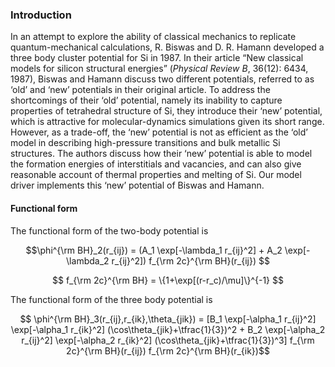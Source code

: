 ### Introduction
In an attempt to explore the ability of classical mechanics to replicate quantum-mechanical calculations, R. Biswas and D. R. Hamann developed a three body cluster potential for Si in 1987. In their article “New classical models for silicon structural energies” (*Physical Review B*, 36(12): 6434, 1987), Biswas and Hamann discuss two different potentials, referred to as ‘old’ and ‘new’ potentials in their original article. To address the shortcomings of their ‘old’ potential, namely its inability to capture properties of tetrahedral structure of Si, they introduce their ‘new’ potential, which is attractive for molecular-dynamics simulations given its short range. However, as a trade-off, the ‘new’ potential is not as efficient as the ‘old’ model in describing high-pressure transitions and bulk metallic Si structures. The authors discuss how their ‘new’ potential is able to model the formation energies of interstitials and vacancies, and can also give reasonable account of thermal properties and melting of Si. Our model driver implements this ‘new’ potential of Biswas and Hamann.

#### Functional form
The functional form of the two-body potential is

$$\phi^{\rm BH}_2(r_{ij}) = (A_1 \exp[-\lambda_1 r_{ij}^2] + A_2 \exp[-\lambda_2 r_{ij}^2]) f_{\rm 2c}^{\rm BH}(r_{ij}) $$

$$ f_{\rm 2c}^{\rm BH} = \{1+\exp[(r-r_c)/\mu]\}^{-1} $$

The functional form of the three body potential is 

$$ \phi^{\rm BH}_3(r_{ij},r_{ik},\theta_{jik})  = [B_1 \exp[-\alpha_1 r_{ij}^2] \exp[-\alpha_1 r_{ik}^2] (\cos\theta_{jik}+\tfrac{1}{3})^2 +  B_2 \exp[-\alpha_2 r_{ij}^2] \exp[-\alpha_2 r_{ik}^2] (\cos\theta_{jik}+\tfrac{1}{3})^3] f_{\rm 2c}^{\rm BH}(r_{ij}) f_{\rm 2c}^{\rm BH}(r_{ik})$$


